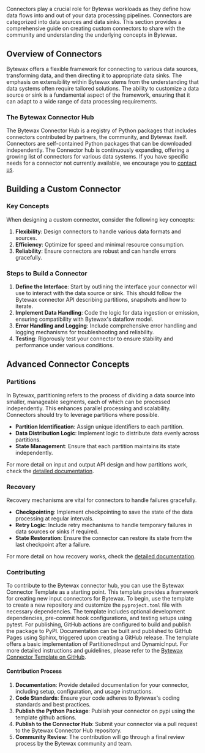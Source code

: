 Connectors play a crucial role for Bytewax workloads as they define how data flows into and out of your data processing pipelines. Connectors are categorized into data sources and data sinks. This section provides a comprehensive guide on creating custom connectors to share with the community and understanding the underlying concepts in Bytewax.

## Overview of Connectors

Bytewax offers a flexible framework for connecting to various data sources, transforming data, and then directing it to appropriate data sinks. The emphasis on extensibility within Bytewax stems from the understanding that data systems often require tailored solutions. The ability to customize a data source or sink is a fundamental aspect of the framework, ensuring that it can adapt to a wide range of data processing requirements.

### The Bytewax Connector Hub

The Bytewax Connector Hub is a registry of Python packages that includes connectors contributed by partners, the community, and Bytewax itself. Connectors are self-contained Python packages that can be downloaded independently. The Connector hub is continuously expanding, offering a growing list of connectors for various data systems. If you have specific needs for a connector not currently available, we encourage you to [contact us](https://www.bytewax.io/contact-us/).

## Building a Custom Connector

### Key Concepts

When designing a custom connector, consider the following key concepts:

1. **Flexibility**: Design connectors to handle various data formats and sources.
2. **Efficiency**: Optimize for speed and minimal resource consumption.
3. **Reliability**: Ensure connectors are robust and can handle errors gracefully.

### Steps to Build a Connector

1. **Define the Interface**: Start by outlining the interface your connector will use to interact with the data source or sink. This should follow the Bytewax connector API describing partitions, snapshots and how to iterate.
2. **Implement Data Handling**: Code the logic for data ingestion or emission, ensuring compatibility with Bytewax's dataflow model.
3. **Error Handling and Logging**: Include comprehensive error handling and logging mechanisms for troubleshooting and reliability.
4. **Testing**: Rigorously test your connector to ensure stability and performance under various conditions.

## Advanced Connector Concepts

### Partitions

In Bytewax, partitioning refers to the process of dividing a data source into smaller, manageable segments, each of which can be processed independently. This enhances parallel processing and scalability. Connectors should try to leverage partitions where possible.

- **Partition Identification**: Assign unique identifiers to each partition.
- **Data Distribution Logic**: Implement logic to distribute data evenly across partitions.
- **State Management**: Ensure that each partition maintains its state independently.

For more detail on input and output API design and how partitions work, check the [detailed documentation](/docs/articles/concepts/inputs-and-outputs).

### Recovery

Recovery mechanisms are vital for connectors to handle failures gracefully.

- **Checkpointing**: Implement checkpointing to save the state of the data processing at regular intervals.
- **Retry Logic**: Include retry mechanisms to handle temporary failures in data sources or sinks if required.
- **State Restoration**: Ensure the connector can restore its state from the last checkpoint after a failure.

For more detail on how recovery works, check the [detailed documentation](/docs/articles/concepts/recovery).

### Contributing

To contribute to the Bytewax connector hub, you can use the Bytewax Connector Template as a starting point. This template provides a framework for creating new input connectors for Bytewax. To begin, use the template to create a new repository and customize the `pyproject.toml` file with necessary dependencies. The template includes optional development dependencies, pre-commit hook configurations, and testing setups using pytest. For publishing, GitHub actions are configured to build and publish the package to PyPI. Documentation can be built and published to GitHub Pages using Sphinx, triggered upon creating a GitHub release. The template offers a basic implementation of PartitionedInput and DynamicInput. For more detailed instructions and guidelines, please refer to the [Bytewax Connector Template on GitHub](https://github.com/bytewax/bytewax-connector-template).

#### Contribution Process

1. **Documentation**: Provide detailed documentation for your connector, including setup, configuration, and usage instructions.
2. **Code Standards**: Ensure your code adheres to Bytewax's coding standards and best practices.
3. **Publish the Python Package**: Publish your connector on pypi using the template github actions.
4. **Publish to the Connector Hub**: Submit your connector via a pull request to the Bytewax Connector Hub repository.
5. **Community Review**: The contribution will go through a final review process by the Bytewax community and team.

